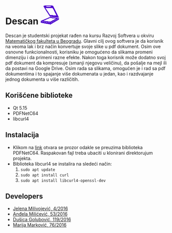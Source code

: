 # Descan ![alt text](Descan/icons/skener.png "Scanner")

Descan je studentski projekat rađen na kursu Razvoj Softvera u okviru [Matematičkog fakulteta u Beogradu](http://www.matf.bg.ac.rs/). Glavni cilj ovog softvera je da korisnik na veoma lak i brz način konvertuje svoje slike u pdf dokument. Osim ove osnovne funkcionalnosti, korisniku je omogućeno da slikama promeni dimenziju i da primeni razne efekte. Nakon toga korisnik može dodatno svoj pdf dokument da kompresuje (smanji njegovu veličinu), da pošalje na mejl ili da postavi na Google Drive. Osim rada sa slikama, omogućen je i rad sa pdf dokumentima i to spajanje više dokumenata u jedan, kao i razdvajanje jednog dokumenta u više različitih. 

## Korišćene biblioteke
- Qt 5.15
- PDFNetC64
- libcurl4

## Instalacija
- Klikom na [link](https://www.pdftron.com/documentation/linux/get-started/cpp/?fbclid=IwAR3byDmn_aiA3t-oSBWjdNNQOWxObSR9L4_DnB5zn0iD-azKSPebJpNAuW4) otvara se prozor odakle se preuzima biblioteka PDFNetC64. Raspakovan fajl treba ubaciti u klonirani direktorujum projekta.
- Biblioteka libcurl4 se instalira na sledeći način:
  1. `sudo apt update`
  2. `sudo apt install curl`
  3. `sudo apt install libcurl4-openssl-dev`

## Developers

- [Jelena Milivojević, 4/2016](https://gitlab.com/ratspeaker)
- [Anđela Milićević, 53/2016](https://gitlab.com/andjaam)
- [Dušica Golubović, 119/2016](https://gitlab.com/golubovicd)
- [Marija Marković, 76/2016](https://gitlab.com/marija.markovic)
